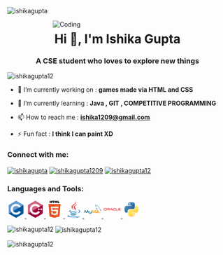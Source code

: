 
<p align="left"><img src="https://komarev.com/ghpvc/?username=ishikagupta12" alt="ishikagupta" /></p>

<img align="right" alt="Coding" width="400" src="https://dribbble.com/shots/6483970-Hand-Interface">

<h1 align="center">Hi 👋, I'm Ishika Gupta</h1>
<h3 align="center">A CSE student who loves to explore new things</h3>

<p align="left"> <img src="https://komarev.com/ghpvc/?username=ishikagupta12&label=Profile%20views&color=0e75b6&style=flat" alt="ishikagupta12" /> </p>

- 🔭 I’m currently working on : **games made via HTML and CSS**

- 🌱 I’m currently learning : **Java , GIT , COMPETITIVE PROGRAMMING**

- 📫 How to reach me : **ishika1209@gmail.com**

- ⚡ Fun fact : **I think I can paint XD**

<h3 align="left">Connect with me:</h3>
<p align="left">
<a href="https://linkedin.com/in/ishikagupta" target="blank"><img align="center" src="https://raw.githubusercontent.com/rahuldkjain/github-profile-readme-generator/master/src/images/icons/Social/linked-in-alt.svg" alt="ishikagupta" height="30" width="40" /></a>
<a href="https://instagram.com/ishikagupta1209" target="blank"><img align="center" src="https://raw.githubusercontent.com/rahuldkjain/github-profile-readme-generator/master/src/images/icons/Social/instagram.svg" alt="ishikagupta1209" height="30" width="40" /></a>
<a href="https://www.leetcode.com/ishikagupta12" target="blank"><img align="center" src="https://raw.githubusercontent.com/rahuldkjain/github-profile-readme-generator/master/src/images/icons/Social/leet-code.svg" alt="ishikagupta12" height="30" width="40" /></a>
</p>

<h3 align="left">Languages and Tools:</h3>
<p align="left"> <a href="https://www.cprogramming.com/" target="_blank"> <img src="https://raw.githubusercontent.com/devicons/devicon/master/icons/c/c-original.svg" alt="c" width="40" height="40"/> </a> <a href="https://www.w3schools.com/cpp/" target="_blank"> <img src="https://raw.githubusercontent.com/devicons/devicon/master/icons/cplusplus/cplusplus-original.svg" alt="cplusplus" width="40" height="40"/> </a> <a href="https://www.w3.org/html/" target="_blank"> <img src="https://raw.githubusercontent.com/devicons/devicon/master/icons/html5/html5-original-wordmark.svg" alt="html5" width="40" height="40"/> </a> <a href="https://www.java.com" target="_blank"> <img src="https://raw.githubusercontent.com/devicons/devicon/master/icons/java/java-original.svg" alt="java" width="40" height="40"/> </a> <a href="https://www.mysql.com/" target="_blank"> <img src="https://raw.githubusercontent.com/devicons/devicon/master/icons/mysql/mysql-original-wordmark.svg" alt="mysql" width="40" height="40"/> </a> <a href="https://www.oracle.com/" target="_blank"> <img src="https://raw.githubusercontent.com/devicons/devicon/master/icons/oracle/oracle-original.svg" alt="oracle" width="40" height="40"/> </a> <a href="https://www.python.org" target="_blank"> <img src="https://raw.githubusercontent.com/devicons/devicon/master/icons/python/python-original.svg" alt="python" width="40" height="40"/> </a> </p>

<p><img align="left" src="https://github-readme-stats.vercel.app/api/top-langs?username=ishikagupta12&show_icons=true&locale=en&layout=compact" alt="ishikagupta12" /></p>

<p>&nbsp;<img align="center" src="https://github-readme-stats.vercel.app/api?username=ishikagupta12&show_icons=true&locale=en" alt="ishikagupta12" /></p>

<p><img align="center" src="https://github-readme-streak-stats.herokuapp.com/?user=ishikagupta12&" alt="ishikagupta12" /></p>
